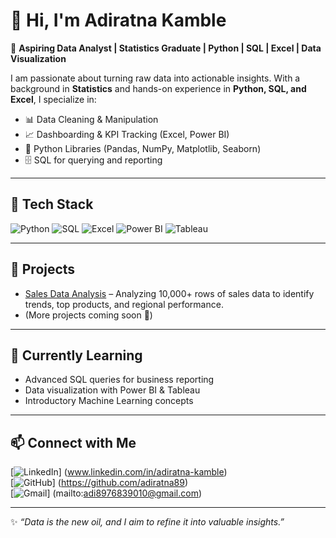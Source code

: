 # 👋 Hi, I'm Adiratna Kamble  

🎯 **Aspiring Data Analyst | Statistics Graduate | Python | SQL | Excel | Data Visualization**  

I am passionate about turning raw data into actionable insights. With a background in **Statistics** and hands-on experience in **Python, SQL, and Excel**, I specialize in:  

- 📊 Data Cleaning & Manipulation  
- 📈 Dashboarding & KPI Tracking (Excel, Power BI)  
- 🐍 Python Libraries (Pandas, NumPy, Matplotlib, Seaborn)  
- 🗄️ SQL for querying and reporting  

---

## 🚀 Tech Stack  

![Python](https://img.shields.io/badge/Python-3776AB?style=for-the-badge&logo=python&logoColor=white)  ![SQL](https://img.shields.io/badge/SQL-025E8C?style=for-the-badge&logo=postgresql&logoColor=white)  ![Excel](https://img.shields.io/badge/MS%20Excel-217346?style=for-the-badge&logo=microsoft-excel&logoColor=white)  ![Power BI](https://img.shields.io/badge/Power%20BI-F2C811?style=for-the-badge&logo=powerbi&logoColor=black)  ![Tableau](https://img.shields.io/badge/Tableau-E97627?style=for-the-badge&logo=tableau&logoColor=white)  

---

## 🔹 Projects
- [Sales Data Analysis](https://github.com/adiratna89/sales-data-analysis) – Analyzing 10,000+ rows of sales data to identify trends, top products, and regional performance.  
- (More projects coming soon 🚧)  

---

## 🌱 Currently Learning
- Advanced SQL queries for business reporting  
- Data visualization with Power BI & Tableau  
- Introductory Machine Learning concepts  

---

## 📫 Connect with Me  
[![LinkedIn](https://img.shields.io/badge/LinkedIn-blue?style=for-the-badge&logo=linkedin)]
(www.linkedin.com/in/adiratna-kamble)  
[![GitHub](https://img.shields.io/badge/GitHub-000?style=for-the-badge&logo=github)]
(https://github.com/adiratna89)  
[![Gmail](https://img.shields.io/badge/Gmail-D14836?style=for-the-badge&logo=gmail&logoColor=white)]
(mailto:adi8976839010@gmail.com)  

---

✨ *“Data is the new oil, and I aim to refine it into valuable insights.”*  
